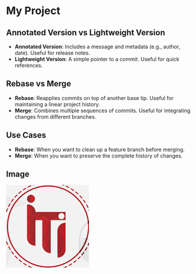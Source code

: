 # My Project

## Annotated Version vs Lightweight Version

- **Annotated Version**: Includes a message and metadata (e.g., author, date). Useful for release notes.
- **Lightweight Version**: A simple pointer to a commit. Useful for quick references.

## Rebase vs Merge

- **Rebase**: Reapplies commits on top of another base tip. Useful for maintaining a linear project history.
- **Merge**: Combines multiple sequences of commits. Useful for integrating changes from different branches.

## Use Cases
- **Rebase**: When you want to clean up a feature branch before merging.
- **Merge**: When you want to preserve the complete history of changes.

## Image
![Example Image](/images.png)
